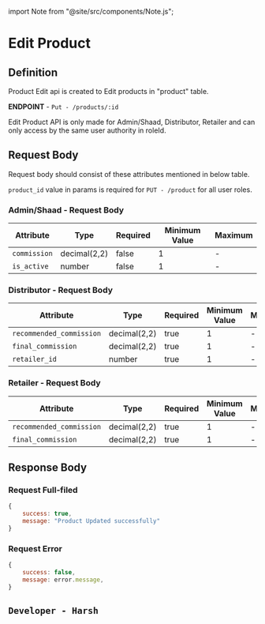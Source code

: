 
import Note from "@site/src/components/Note.js";

# Edit Product

## Definition
Product Edit api is created to Edit products in "product" table.

**ENDPOINT** - `Put - /products/:id`

<Note>Edit Product API is only made for Admin/Shaad, Distributor, Retailer and can only access by the same user authority in roleId.</Note>

## Request Body
Request body should consist of these attributes mentioned in below table.

<Note>`product_id` value in params is required for `PUT - /product` for all user roles.</Note>

### Admin/Shaad - Request Body 
| Attribute | Type | Required | Minimum Value | Maximum
| ---- | ---- | --------- | -------- | --------
| `commission` | decimal(2,2) | false | 1 | - 
| `is_active` | number | false | 1 | -

### Distributor - Request Body 
| Attribute | Type | Required | Minimum Value | Maximum
| ---- | ---- | --------- | -------- | --------
| `recommended_commission` | decimal(2,2) | true | 1 | - 
| `final_commission` | decimal(2,2) | true | 1 | -
| `retailer_id` | number | true | 1 | -

### Retailer - Request Body 
| Attribute | Type | Required | Minimum Value | Maximum
| ---- | ---- | --------- | -------- | --------
| `recommended_commission` | decimal(2,2) | true | 1 | - 
| `final_commission` | decimal(2,2) | true | 1 | -


## Response Body

### Request Full-filed 

```js
{ 
    success: true,
    message: "Product Updated successfully"
}

```

### Request Error

```js
{
    success: false,
    message: error.message,
}
```
## `Developer - Harsh`



